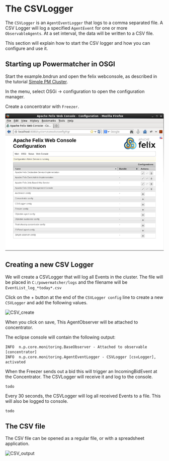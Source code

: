# The CSVLogger

The `CSVLogger` is an `AgentEventLogger` that logs to a comma separated file. A CSV Logger will log a specified `AgentEvent` for one or more `ObservableAgents`. At a set interval, the data will be written to a CSV file.

This section will explain how to start the CSV logger and how you can configure and use it. 

## Starting up Powermatcher in OSGI

Start the example.bndrun and open the felix webconsole, as described in the tutorial [Simple PM Cluster](SimplePMCluster.md).

In the menu, select OSGi -> configuration to open the configuration manager. 

Create a concentrator with `Freezer`. 

![felix_config_mgr](felix_config_mgr.png)

## Creating a new CSV Logger

We will create a CSVLogger that will log all Events in the cluster. The file will be placed in `C:/powermatcher/logs` and the filename will be `EventList_log_*today*.csv`

Click on the + button at the end of the `CSVLogger config` line to create a new `CSVLogger` and add the following values.

![CSV_create]()

When you click on save, This AgentObserver will be attached to concentrator. 

The eclipse console will contain the following output:

```
INFO  n.p.core.monitoring.BaseObserver - Attached to observable [concentrator]
INFO  n.p.core.monitoring.AgentEventLogger - CSVLogger [csvLogger], activated
```

When the Freezer sends out a bid this will trigger an IncomingBidEvent at the Concentrator. The CSVLogger will receive it and log to the console.

```
todo
```

Every 30 seconds, the CSVLogger will log all received Events to a file. This will also be logged to console.

```
todo
```

## The CSV file

The CSV file can be opened as a regular file, or with a spreadsheet application.

![CSV_output]()